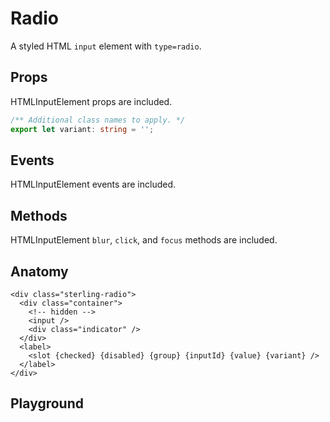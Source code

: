 <script>
    import Playground from './RadioPlayground.svelte';
</script>

# Radio

A styled HTML `input` element with `type=radio`.

## Props

HTMLInputElement props are included.

```ts
/** Additional class names to apply. */
export let variant: string = '';
```

## Events

HTMLInputElement events are included.

## Methods

HTMLInputElement `blur`, `click`, and `focus` methods are included.

## Anatomy

```svelte
<div class="sterling-radio">
  <div class="container">
    <!-- hidden -->
    <input />
    <div class="indicator" />
  </div>
  <label>
    <slot {checked} {disabled} {group} {inputId} {value} {variant} />
  </label>
</div>
```

## Playground

<Playground />
